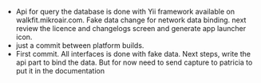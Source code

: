 - Api for query the database is done with Yii framework available on walkfit.mikroair.com. Fake data change for network data binding. next review the licence and changelogs screen and generate app launcher icon.
- just a commit between platform builds.
- First commit. All interfaces is done with fake data. Next steps, write the api part to bind the data. But for now need to send capture to patricia to put it in the documentation
